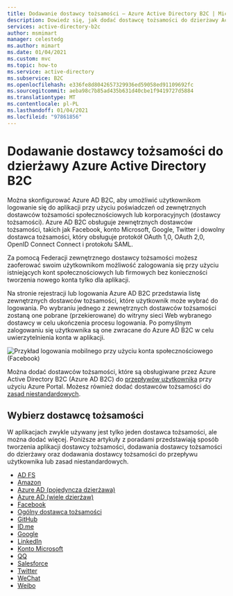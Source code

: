 ```yaml
---
title: Dodawanie dostawcy tożsamości — Azure Active Directory B2C | Microsoft Docs
description: Dowiedz się, jak dodać dostawcę tożsamości do dzierżawy Active Directory B2C.
services: active-directory-b2c
author: msmimart
manager: celestedg
ms.author: mimart
ms.date: 01/04/2021
ms.custom: mvc
ms.topic: how-to
ms.service: active-directory
ms.subservice: B2C
ms.openlocfilehash: e336fe8d8042657329936ed59058ed91109692fc
ms.sourcegitcommit: aeba98c7b85ad435b631d40cbe1f9419727d5884
ms.translationtype: MT
ms.contentlocale: pl-PL
ms.lasthandoff: 01/04/2021
ms.locfileid: "97861856"
---
```

# <a name="add-an-identity-provider-to-your-azure-active-directory-b2c-tenant"></a>Dodawanie dostawcy tożsamości do dzierżawy Azure Active Directory B2C

Można skonfigurować Azure AD B2C, aby umożliwić użytkownikom logowanie się do aplikacji przy użyciu poświadczeń od zewnętrznych dostawców tożsamości społecznościowych lub korporacyjnych (dostawcy tożsamości). Azure AD B2C obsługuje zewnętrznych dostawców tożsamości, takich jak Facebook, konto Microsoft, Google, Twitter i dowolny dostawca tożsamości, który obsługuje protokół OAuth 1,0, OAuth 2,0, OpenID Connect Connect i protokołu SAML.

Za pomocą Federacji zewnętrznego dostawcy tożsamości możesz zaoferować swoim użytkownikom możliwość zalogowania się przy użyciu istniejących kont społecznościowych lub firmowych bez konieczności tworzenia nowego konta tylko dla aplikacji.

Na stronie rejestracji lub logowania Azure AD B2C przedstawia listę zewnętrznych dostawców tożsamości, które użytkownik może wybrać do logowania. Po wybraniu jednego z zewnętrznych dostawców tożsamości zostaną one pobrane (przekierowane) do witryny sieci Web wybranego dostawcy w celu ukończenia procesu logowania. Po pomyślnym zalogowaniu się użytkownika są one zwracane do Azure AD B2C w celu uwierzytelnienia konta w aplikacji.

![Przykład logowania mobilnego przy użyciu konta społecznościowego (Facebook)](media/add-identity-provider/external-idp.png)

Można dodać dostawców tożsamości, które są obsługiwane przez Azure Active Directory B2C (Azure AD B2C) do [przepływów użytkownika](user-flow-overview.md) przy użyciu Azure Portal. Możesz również dodać dostawców tożsamości do [zasad niestandardowych](custom-policy-get-started.md).

## <a name="select-an-identity-provider"></a>Wybierz dostawcę tożsamości

W aplikacjach zwykle używany jest tylko jeden dostawca tożsamości, ale można dodać więcej. Poniższe artykuły z poradami przedstawiają sposób tworzenia aplikacji dostawcy tożsamości, dodawania dostawcy tożsamości do dzierżawy oraz dodawania dostawcy tożsamości do przepływu użytkownika lub zasad niestandardowych.

* [AD FS](identity-provider-adfs.md)
* [Amazon](identity-provider-amazon.md)
* [Azure AD (pojedyncza dzierżawa)](identity-provider-azure-ad-single-tenant.md)
* [Azure AD (wiele dzierżaw)](identity-provider-azure-ad-multi-tenant.md)
* [Facebook](identity-provider-facebook.md)
* [Ogólny dostawca tożsamości](identity-provider-generic-openid-connect.md)
* [GitHub](identity-provider-github.md)
* [ID.me](identity-provider-id-me.md)
* [Google](identity-provider-google.md)
* [LinkedIn](identity-provider-linkedin.md)
* [Konto Microsoft](identity-provider-microsoft-account.md)
* [QQ](identity-provider-qq.md)
* [Salesforce](identity-provider-salesforce-saml.md)
* [Twitter](identity-provider-twitter.md)
* [WeChat](identity-provider-wechat.md)
* [Weibo](identity-provider-weibo.md)
